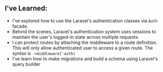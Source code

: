 ## I've Learned:

- I've explored how to use the Laravel's authentication classes via ``Auth`` facade.
- Behind the scenes, Laravel's authentication system uses sessions to maintain the user's logged-in state across multiple requests.
- I can protect routes by attaching the middleware to a route definition. This will only allow authenticated user to access a given route. The syntax is ``->middleware('auth)``
- I've learn how to make migrations and build a schema using Laravel's query builder
